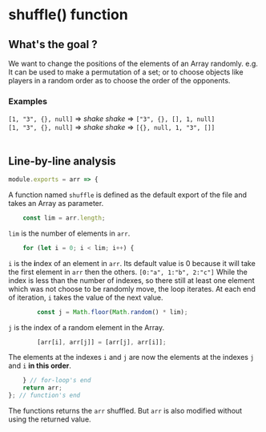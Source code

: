 # shuffle() function
## What's the goal ?
We want to change the positions of the elements of an Array randomly. e.g. It can be used to make a permutation of a set; or to choose objects like players in a random order as to choose the order of the opponents.

### Examples
`[1, "3", {}, null]` => *shake shake* => `["3", {}, [], 1, null]`<br>
`[1, "3", {}, null]` => *shake shake* => `[{}, null, 1, "3", []]`<br>
<br>
## Line-by-line analysis
```js
module.exports = arr => {
```
A function named `shuffle` is defined as the default export of the file and takes an Array as parameter.
```js
    const lim = arr.length;
```
`lim` is the number of  elements in `arr`.
```js
    for (let i = 0; i < lim; i++) {
```
`i` is the **i**ndex of an element in `arr`. Its default value is 0 because it will take the first element in `arr` then the others. `[0:"a", 1:"b", 2:"c"]`
While the index is less than the number of indexes, so there still at least one element which was not choose to be randomly move, the loop iterates.
At each end of iteration, `i` takes the value of the next value.
```js
        const j = Math.floor(Math.random() * lim);
```
`j` is the index of a random element in the Array.
```js
        [arr[i], arr[j]] = [arr[j], arr[i]];
```
The elements at the indexes `i` and `j` are now the elements at the indexes `j` and `i` **in this order**.
```js
    } // for-loop's end
    return arr;
}; // function's end
```
The functions returns the `arr` shuffled. But `arr` is also modified without using the returned value.